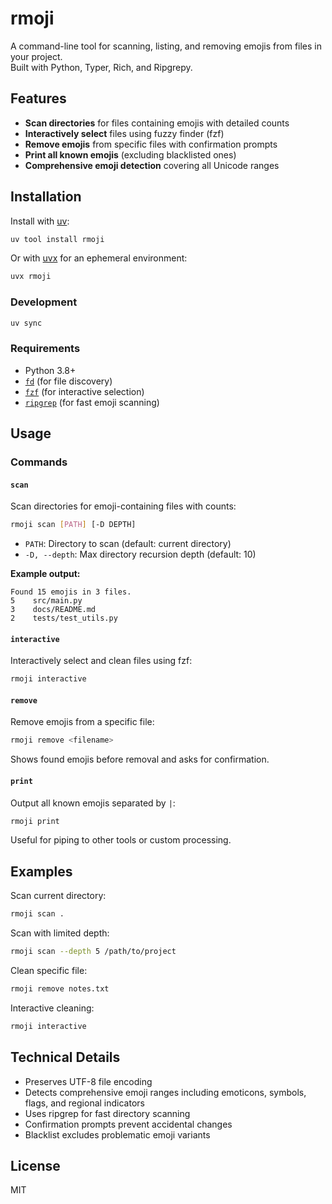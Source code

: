 # rmoji

A command-line tool for scanning, listing, and removing emojis from files in your project.  
Built with Python, Typer, Rich, and Ripgrepy.

## Features

- **Scan directories** for files containing emojis with detailed counts
- **Interactively select** files using fuzzy finder (fzf)
- **Remove emojis** from specific files with confirmation prompts
- **Print all known emojis** (excluding blacklisted ones)
- **Comprehensive emoji detection** covering all Unicode ranges

## Installation

Install with [uv](https://github.com/astral-sh/uv):

```bash
uv tool install rmoji
```

Or with [uvx](https://github.com/astral-sh/uv) for an ephemeral environment:

```bash
uvx rmoji
```

### Development

```bash
uv sync
```

### Requirements

- Python 3.8+
- [`fd`](https://github.com/sharkdp/fd) (for file discovery)
- [`fzf`](https://github.com/junegunn/fzf) (for interactive selection)
- [`ripgrep`](https://github.com/BurntSushi/ripgrep) (for fast emoji scanning)

## Usage

### Commands

#### `scan`

Scan directories for emoji-containing files with counts:

```bash
rmoji scan [PATH] [-D DEPTH]
```

- `PATH`: Directory to scan (default: current directory)
- `-D, --depth`: Max directory recursion depth (default: 10)

**Example output:**

```
Found 15 emojis in 3 files.
5    src/main.py
3    docs/README.md  
2    tests/test_utils.py
```

#### `interactive`

Interactively select and clean files using fzf:

```bash
rmoji interactive
```

#### `remove`

Remove emojis from a specific file:

```bash
rmoji remove <filename>
```

Shows found emojis before removal and asks for confirmation.

#### `print`

Output all known emojis separated by `|`:

```bash
rmoji print
```

Useful for piping to other tools or custom processing.

## Examples

Scan current directory:

```bash
rmoji scan .
```

Scan with limited depth:

```bash
rmoji scan --depth 5 /path/to/project
```

Clean specific file:

```bash
rmoji remove notes.txt
```

Interactive cleaning:

```bash
rmoji interactive
```

## Technical Details

- Preserves UTF-8 file encoding
- Detects comprehensive emoji ranges including emoticons, symbols, flags, and regional indicators
- Uses ripgrep for fast directory scanning
- Confirmation prompts prevent accidental changes
- Blacklist excludes problematic emoji variants

## License

MIT
